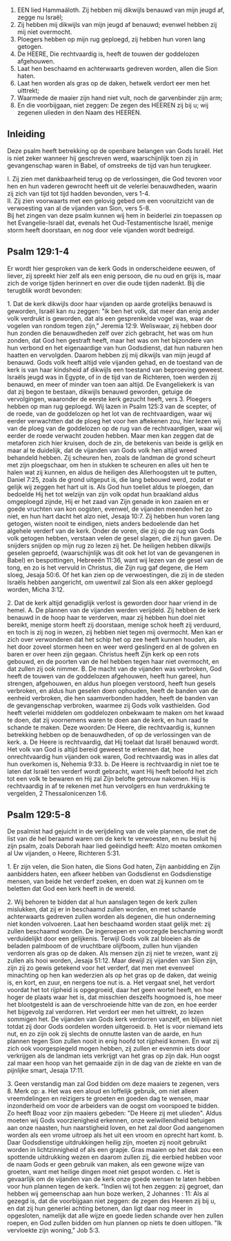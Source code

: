 1. EEN lied Hammaäloth. Zij hebben mij dikwijls benauwd van mijn jeugd af, zegge nu Israël;
2. Zij hebben mij dikwijls van mijn jeugd af benauwd; evenwel hebben zij mij niet overmocht.
3. Ploegers hebben op mijn rug geploegd, zij hebben hun voren lang getogen.
4. De HEERE, Die rechtvaardig is, heeft de touwen der goddelozen afgehouwen.
5. Laat hen beschaamd en achterwaarts gedreven worden, allen die Sion haten.
6. Laat hen worden als gras op de daken, hetwelk verdort eer men het uittrekt;
7. Waarmede de maaier zijn hand niet vult, noch de garvenbinder zijn arm;
8. En die voorbijgaan, niet zeggen: De zegen des HEEREN zij bij u; wij zegenen ulieden in den Naam des HEEREN.

## Inleiding
Deze psalm heeft betrekking op de openbare belangen van Gods Israël. Het is niet zeker wanneer hij geschreven werd, waarschijnlijk toen zij in gevangenschap waren in Babel, of omstreeks de tijd van hun terugkeer.

I. Zij zien met dankbaarheid terug op de verlossingen, die God tevoren voor hen en hun vaderen gewrocht heeft uit de velerlei benauwdheden, waarin zij zich van tijd tot tijd hadden bevonden, vers 1-4.  
II. Zij zien voorwaarts met een gelovig gebed om een vooruitzicht van de verwoesting van al de vijanden van Sion, vers 5-8.   
Bij het zingen van deze psalm kunnen wij hem in beiderlei zin toepassen op het Evangelie-Israël dat, evenals het Oud-Testamentische Israël, menige storm heeft doorstaan, en nog door vele vijanden wordt bedreigd.

## Psalm 129:1-4
Er wordt hier gesproken van de kerk Gods in onderscheidene eeuwen, of liever, zij spreekt hier zelf als een enig persoon, die nu oud en grijs is, maar zich de vorige tijden herinnert en over die oude tijden nadenkt. Bij die terugblik wordt bevonden:

1\. Dat de kerk dikwijls door haar vijanden op aarde grotelijks benauwd is geworden, Israël kan nu zeggen: "ik ben het volk, dat meer dan enig ander volk verdrukt is geworden, dat als een gesprenkelde vogel was, waar de vogelen van rondom tegen zijn," Jeremia 12:9. Weliswaar, zij hebben door hun zonden die benauwdheden zelf over zich gebracht, het was om hun zonden, dat God hen gestraft heeft, maar het was om het bijzondere van hun verbond en het eigenaardige van hun Godsdienst, dat hun naburen hen haatten en vervolgden. Daarom hebben zij mij dikwijls van mijn jeugd af benauwd. Gods volk heeft altijd vele vijanden gehad, en de toestand van de kerk is van haar kindsheid af dikwijls een toestand van beproeving geweest. Israëls jeugd was in Egypte, of in de tijd van de Richteren, toen werden zij benauwd, en meer of minder van toen aan altijd. De Evangeliekerk is van dat zij begon te bestaan, dikwijls benauwd geworden, getuige de vervolgingen, waaronder de eerste kerk gezucht heeft, vers 3. Ploegers hebben op man rug geploegd. 
Wij lazen in Psalm 125:3 van de scepter, of de roede, van de goddelozen op het lot van de rechtvaardigen, waar wij eerder verwachtten dat de ploeg het voor hen aftekenen zou, hier lezen wij van de ploeg van de goddelozen op de rug van de rechtvaardigen, waar wij eerder de roede verwacht zouden hebben. Maar men kan zeggen dat de metaforen zich hier kruisen, doch de zin, de betekenis van beide is gelijk en maar al te duidelijk, dat de vijanden van Gods volk hen altijd wreed behandeld hebben. Zij scheuren hen, zoals de landman de grond scheurt met zijn ploegschaar, om hen in stukken te scheuren en alles uit hen te halen wat zij kunnen, en aldus de heiligen des Allerhoogsten uit te putten, Daniel 7:25, zoals de grond uitgeput is, die lang bebouwd werd, zodat er gelijk wij zeggen het hart uit is. 
Als God hun toeliet aldus te ploegen, dan bedoelde Hij het tot welzijn van zijn volk opdat hun braakland aldus omgeploegd zijnde, Hij er het zaad van Zijn genade in kon zaaien en er goede vruchten van kon oogsten, evenwel, de vijanden meenden het zo niet, en hun hart dacht het alzo niet, Jesaja 10:7. Zij hebben hun voren lang getogen, wisten nooit te eindigen, niets anders bedoelende dan het algehele verderf van de kerk. Onder de voren, die zij op de rug van Gods volk getogen hebben, verstaan velen de gesel slagen, die zij hun gaven. De snijders snijden op mijn rug zo lezen zij het. De heiligen hebben dikwijls geselen geproefd, (waarschijnlijk was dit ook het lot van de gevangenen in Babel) en bespottingen, Hebreeën 11:36, want wij lezen van de gesel van de tong, en zo is het vervuld in Christus, die Zijn rug gaf degene, die Hem sloeg, Jesaja 50:6. Of het kan zien op de verwoestingen, die zij in de steden Israëls hebben aangericht, om uwentwil zal Sion als een akker geploegd worden, Micha 3:12.

2\. Dat de kerk altijd genadiglijk verlost is geworden door haar vriend in de hemel.
A. De plannen van de vijanden werden verijdeld. Zij hebben de kerk benauwd in de hoop haar te verderven, maar zij hebben hun doel niet bereikt, menige storm heeft zij doorstaan, menige schok heeft zij verduurd, en toch is zij nog in wezen, zij hebben niet tegen mij overmocht. Men kan er zich over verwonderen dat het schip het op zee heeft kunnen houden, als het door zoveel stormen heen en weer werd geslingerd en al de golven en baren er over heen zijn gegaan. Christus heeft Zijn kerk op een rots gebouwd, en de poorten van de hel hebben tegen haar niet overmocht, en dat zullen zij ook nimmer. 
B. De macht van de vijanden was verbroken, God heeft de touwen van de goddelozen afgehouwen, heeft hun gareel, hun strengen, afgehouwen, en aldus hun ploegen verstoord, heeft hun gesels verbroken, en aldus hun geselen doen ophouden, heeft de banden van de eenheid verbroken, die hen saamverbonden hadden, heeft de banden van de gevangenschap verbroken, waarmee zij Gods volk vasthielden. God heeft velerlei middelen om goddelozen onbekwaam te maken om het kwaad te doen, dat zij voornemens waren te doen aan de kerk, en hun raad te schande te maken. Deze woorden: De Heere, die rechtvaardig is, kunnen betrekking hebben op de benauwdheden, of op de verlossingen van de kerk.
a. De Heere is rechtvaardig, dat Hij toelaat dat Israël benauwd wordt. Het volk van God is altijd bereid geweest te erkennen dat, hoe onrechtvaardig hun vijanden ook waren, God rechtvaardig was in alles dat hun overkomen is, Nehemia 9:33.
b. De Heere is rechtvaardig in niet toe te laten dat Israël ten verderf wordt gebracht, want Hij heeft beloofd het zich tot een volk te bewaren en Hij zal Zijn belofte getrouw nakomen. Hij is rechtvaardig in af te rekenen met hun vervolgers en hun verdrukking te vergelden, 2 Thessalonicenzen 1:6.

## Psalm 129:5-8 
De psalmist had gejuicht in de verijdeling van de vele plannen, die met de list van de hel beraamd waren om de kerk te verwoesten, en nu besluit hij zijn psalm, zoals Deborah haar lied geëindigd heeft: Alzo moeten omkomen al Uw vijanden, o Heere, Richteren 5:31.

1\. Er zijn velen, die Sion haten, die Sions God haten, Zijn aanbidding en Zijn aanbidders haten, een afkeer hebben van Godsdienst en Godsdienstige mensen, van beide het verderf zoeken, en doen wat zij kunnen om te beletten dat God een kerk heeft in de wereld.

2\. Wij behoren te bidden dat al hun aanslagen tegen de kerk zullen mislukken, dat zij er in beschaamd zullen worden, en met schande achterwaarts gedreven zullen worden als degenen, die hun onderneming niet konden volvoeren. Laat hen beschaamd worden staat gelijk met: zij zullen beschaamd worden. De ingeroepen en voorzegde beschaming wordt verduidelijkt door een gelijkenis. Terwijl Gods volk zal bloeien als de beladen palmboom of de vruchtbare olijfboom, zullen hun vijanden verdorren als gras op de daken. Als mensen zijn zij niet te vrezen, want zij zullen als hooi worden, Jesaja 51:12. Maar dewijl zij vijanden van Sion zijn, zijn zij zo gewis getekend voor het verderf, dat men met evenveel minachting op hen kan wederzien als op het gras op de daken, dat weinig is, en kort, en zuur, en nergens toe nut is.
a. Het vergaat snel, het verdort voordat het tot rijpheid is opgegroeid, daar het geen wortel heeft, en hoe hoger de plaats waar het is, dat misschien deszelfs hoogmoed is, hoe meer het blootgesteld is aan de verschroeiende hitte van de zon, en hoe eerder het bijgevolg zal verdorren. Het verdort eer men het uittrekt, zo lezen sommigen het. De vijanden van Gods kerk verdorren vanzelf, en blijven niet totdat zij door Gods oordelen worden uitgeroeid.
b. Het is voor niemand iets nut, en zo zijn ook zij slechts de onnutte lasten van de aarde, en hun plannen tegen Sion zullen nooit in enig hoofd tot rijpheid komen. En wat zij zich ook voorgespiegeld mogen hebben, zij zullen er evenmin iets door verkrijgen als de landman iets verkrijgt van het gras op zijn dak. Hun oogst zal maar een hoop van het gemaaide zijn in de dag van de ziekte en van de pijnlijke smart, Jesaja 17:11.

3\. Geen verstandig man zal God bidden om deze maaiers te zegenen, vers 8. Merk op: 
a. Het was een aloud en loffelijk gebruik, om niet alleen vreemdelingen en reizigers te groeten en goeden dag te wensen, maar inzonderheid om voor de arbeiders van de oogst om voorspoed te bidden. Zo heeft Boaz voor zijn maaiers gebeden: "De Heere zij met ulieden". Aldus moeten wij Gods voorzienigheid erkennen, onze welwillendheid betuigen aan onze naasten, hun naarstigheid loven, en het zal door God aangenomen worden als een vrome uitroep als het uit een vroom en oprecht hart komt.
b. Daar Godsdienstige uitdrukkingen heilig zijn, moeten zij nooit gebruikt worden in lichtzinnigheid of als een grapje. Gras maaien op het dak zou een spottende uitdrukking wezen en daarom zullen zij, die eerbied hebben voor de naam Gods er geen gebruik van maken, als een gewone wijze van groeten, want met heilige dingen moet niet gespot worden.
c. Het is gevaarlijk om de vijanden van de kerk onze goede wensen te laten hebben voor hun plannen tegen de kerk. "Indien wij tot hen zeggen: zij gegroet, dan hebben wij gemeenschap aan hun boze werken, 2 Johannes : 11: Als al gezegd is, dat die voorbijgaan niet zeggen: de zegen des Heeren zij bij u, en dat zij hun generlei achting betonen, dan ligt daar nog meer in opgesloten, namelijk dat alle wijze en goede lieden schande over hen zullen roepen, en God zullen bidden om hun plannen op niets te doen uitlopen. "Ik vervloekte zijn woning," Job 5:3.


